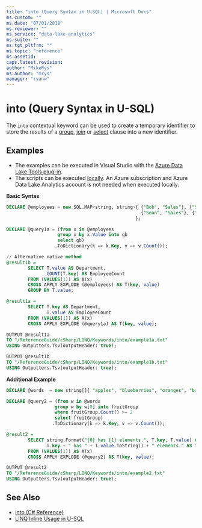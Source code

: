 ```yaml
---
title: "into (Query Syntax in U-SQL) | Microsoft Docs"
ms.custom: ""
ms.date: "07/01/2018"
ms.reviewer: ""
ms.service: "data-lake-analytics"
ms.suite: ""
ms.tgt_pltfrm: ""
ms.topic: "reference"
ms.assetid: 
caps.latest.revision: 
author: "MikeRys"
ms.author: "mrys"
manager: "ryanw"
---
```


# into (Query Syntax in U-SQL)
The `into` contextual keyword can be used to create a temporary identifier to store the results of a [group](group-clause-query-syntax-in-u-sql.md), [join](join-clause-query-syntax-in-u-sql.md) or [select](select-clause-query-syntax-in-u-sql.md) clause into a new identifier. 

## Examples
- The examples can be executed in Visual Studio with the [Azure Data Lake Tools plug-in](https://www.microsoft.com/download/details.aspx?id=49504).  
- The scripts can be executed [locally](https://docs.microsoft.com/azure/data-lake-analytics/data-lake-analytics-data-lake-tools-get-started#run-u-sql-locally).  An Azure subscription and Azure Data Lake Analytics account is not needed when executed locally.

**Basic Syntax** 
```sql
DECLARE @employees = new SQL.MAP<string, string>{ {"Bob", "Sales"}, {"Susan", "Sales"}, {"Willis", "Management"},
                                                  {"Sean", "Sales"}, {"Jennifer", "Management"}, {"Michael", "IT"}
                                                };

DECLARE @query1a = (from x in @employees
                   group x by x.Value into gb 
                   select gb)
                  .ToDictionary(k => k.Key, v => v.Count());

// Alternative native method
@result1b = 
        SELECT T.value AS Department,
               COUNT(T.key) AS EmployeeCount               
        FROM (VALUES(1)) AS A(x)
        CROSS APPLY EXPLODE (@employees) AS T(key, value)
        GROUP BY T.value;

@result1a = 
        SELECT T.key AS Department,
               T.value AS EmployeeCount
        FROM (VALUES(1)) AS A(x)
        CROSS APPLY EXPLODE (@query1a) AS T(key, value);

OUTPUT @result1a
TO "/ReferenceGuide/cSharp/LINQ/Keywords/into/example1a.txt"
USING Outputters.Tsv(outputHeader: true);

OUTPUT @result1b
TO "/ReferenceGuide/cSharp/LINQ/Keywords/into/example1b.txt"
USING Outputters.Tsv(outputHeader: true);
```

**Additional Example**   
```sql
DECLARE @words  = new string[]{ "apples", "blueberries", "oranges", "bananas", "apricots"};

DECLARE @query2 = (from w in @words
                  group w by w[0] into fruitGroup
                  where fruitGroup.Count() >= 2
                  select fruitGroup)
                 .ToDictionary(k => k.Key, v => v.Count());

@result2 = 
        SELECT string.Format("{0} has {1} elements.", T.key, T.value) AS firstLetterGroup,
               T.key + " has " + T.value.ToString() + " elements." AS firstLetterGroup2
        FROM (VALUES(1)) AS A(x)
        CROSS APPLY EXPLODE (@query2) AS T(key, value);

OUTPUT @result2
TO "/ReferenceGuide/cSharp/LINQ/Keywords/into/example2.txt"
USING Outputters.Tsv(outputHeader: true);
```
 
## See Also
* [into (C# Reference)](https://docs.microsoft.com/dotnet/csharp/language-reference/keywords/into)
* [LINQ Inline Usage in U-SQL](linq-inline-usage-in-u-sql.md)
